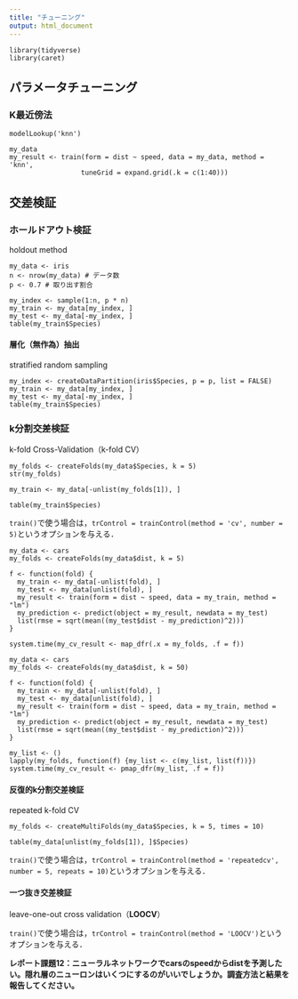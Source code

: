 ```yaml
---
title: "チューニング"
output: html_document
---
```


```{r, message=FALSE}
library(tidyverse)
library(caret)
```

## パラメータチューニング

### K最近傍法

```{r}
modelLookup('knn')
```

```{r, cache=TRUE, warning=FALSE}
my_data
my_result <- train(form = dist ~ speed, data = my_data, method = 'knn',
                  tuneGrid = expand.grid(.k = c(1:40)))
```

## 交差検証

### ホールドアウト検証

holdout method

```{r}
my_data <- iris
n <- nrow(my_data) # データ数
p <- 0.7 # 取り出す割合
```

```{r}
my_index <- sample(1:n, p * n)
my_train <- my_data[my_index, ]
my_test <- my_data[-my_index, ]
table(my_train$Species)
```

#### 層化（無作為）抽出

stratified random sampling

```{r}
my_index <- createDataPartition(iris$Species, p = p, list = FALSE)
my_train <- my_data[my_index, ]
my_test <- my_data[-my_index, ]
table(my_train$Species)
```

### k分割交差検証

k-fold Cross-Validation（k-fold CV）

```{r}
my_folds <- createFolds(my_data$Species, k = 5)
str(my_folds)
```

```{r}
my_train <- my_data[-unlist(my_folds[1]), ]
```

```{r}
table(my_train$Species)
```

`train()`で使う場合は，`trControl = trainControl(method = 'cv', number = 5)`というオプションを与える．

```{r}
my_data <- cars
my_folds <- createFolds(my_data$dist, k = 5)

f <- function(fold) {
  my_train <- my_data[-unlist(fold), ]
  my_test <- my_data[unlist(fold), ]
  my_result <- train(form = dist ~ speed, data = my_train, method = "lm")
  my_prediction <- predict(object = my_result, newdata = my_test)
  list(rmse = sqrt(mean((my_test$dist - my_prediction)^2)))
}

system.time(my_cv_result <- map_dfr(.x = my_folds, .f = f))
```

```{r}
my_data <- cars
my_folds <- createFolds(my_data$dist, k = 50)

f <- function(fold) {
  my_train <- my_data[-unlist(fold), ]
  my_test <- my_data[unlist(fold), ]
  my_result <- train(form = dist ~ speed, data = my_train, method = "lm")
  my_prediction <- predict(object = my_result, newdata = my_test)
  list(rmse = sqrt(mean((my_test$dist - my_prediction)^2)))
}

my_list <- ()
lapply(my_folds, function(f) {my_list <- c(my_list, list(f))})
system.time(my_cv_result <- pmap_dfr(my_list, .f = f))
```

#### 反復的k分割交差検証

repeated k-fold CV

```{r}
my_folds <- createMultiFolds(my_data$Species, k = 5, times = 10)
```

```{r}
table(my_data[unlist(my_folds[1]), ]$Species)
```

`train()`で使う場合は，`trControl = trainControl(method = 'repeatedcv', number = 5, repeats = 10)`というオプションを与える．

#### 一つ抜き交差検証

leave-one-out cross validation（**LOOCV**）

`train()`で使う場合は，`trControl = trainControl(method = 'LOOCV')`というオプションを与える．

**レポート課題12：ニューラルネットワークでcarsのspeedからdistを予測したい。隠れ層のニューロンはいくつにするのがいいでしょうか。調査方法と結果を報告してください。**

